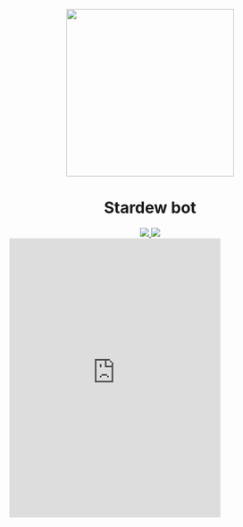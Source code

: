 <p  style="text-align: center">

<img  src="https://i.imgur.com/024RSoa.png"  width="300px" />

</p>

<h1 style="text-align: center">Stardew bot</h1>

<div style="text-align: center">
<a href="#">

<img  src="https://dabuttonfactory.com/button.png?t=Invite+bot&f=Open+Sans-Bold&ts=20&tc=fff&hp=45&vp=20&c=7&bgt=unicolored&bgc=444" />

</a>

<a  href="https://discord.gg/6ZgS6dv">

<img  src="https://dabuttonfactory.com/button.png?t=Support+Server&f=Open+Sans-Bold&ts=20&tc=fff&hp=45&vp=20&c=7&bgt=unicolored&bgc=444" />

</a>
</div>
  

<iframe  src="https://discordapp.com/widget?id=736883464682471476&theme=dark"  width="378"  height="500"  allowtransparency="true"  frameborder="0"  sandbox="allow-popups allow-popups-to-escape-sandbox allow-same-origin allow-scripts"></iframe>
